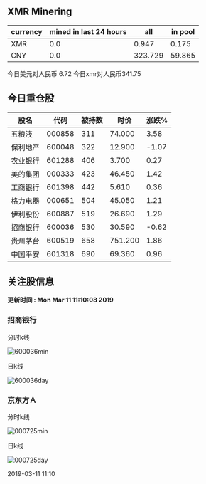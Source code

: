 ## XMR Minering

|currency|mined in last 24 hours|all|in pool|
|---|---|---|---|
|XMR|0.0|0.947|0.175|
|CNY|0.0|323.729|59.865|

今日美元对人民币 6.72	今日xmr对人民币341.75


## 今日重仓股 

|股名|代码|被持数|时价|涨跌%|
|---|---|---|---|---|
|五粮液|000858|311|74.000|3.58|
|保利地产|600048|322|12.900|-1.07|
|农业银行|601288|406|3.700|0.27|
|美的集团|000333|423|46.450|1.42|
|工商银行|601398|442|5.610|0.36|
|格力电器|000651|504|45.050|1.21|
|伊利股份|600887|519|26.690|1.29|
|招商银行|600036|530|30.590|-0.62|
|贵州茅台|600519|658|751.200|1.86|
|中国平安|601318|690|69.360|0.96|

## 关注股信息
**更新时间 : Mon Mar 11 11:10:08 2019**
### 招商银行 
分时k线

![600036min](http://image.sinajs.cn/newchart/min/n/sh600036.gif)

日k线

![600036day](http://image.sinajs.cn/newchart/daily/n/sh600036.gif)

### 京东方Ａ 
分时k线

![000725min](http://image.sinajs.cn/newchart/min/n/sz000725.gif)

日k线

![000725day](http://image.sinajs.cn/newchart/daily/n/sz000725.gif)

2019-03-11 11:10